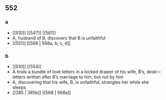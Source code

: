 ## 552
### a
- [[510]] [[547]] [[561]] 
- A, husband of B, discovers that B is unfaithful
- [[551]] [[568 | 568a, b, c, d]] 

### b
- [[510]] [[554]] 
- A finds a bundle of love letters in a locked drawer of his wife, B’s, desk—letters written after B’s marriage to him, but not by him
- A, discovering that his wife, B, is unfaithful, strangles her while she sleeps
- [[385 | 385b]] [[568 | 568a]] 

